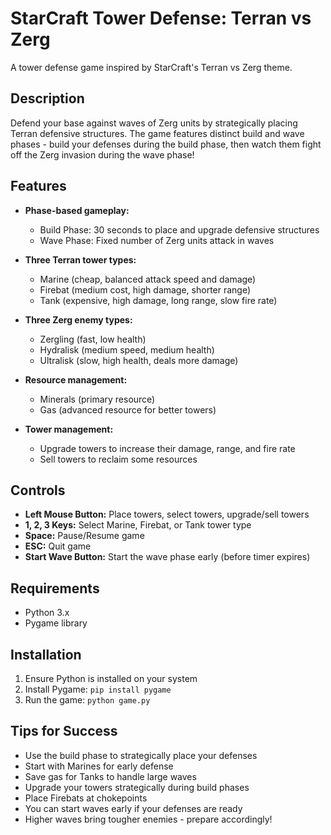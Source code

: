 # StarCraft Tower Defense: Terran vs Zerg

A tower defense game inspired by StarCraft's Terran vs Zerg theme.

## Description

Defend your base against waves of Zerg units by strategically placing Terran defensive structures. The game features distinct build and wave phases - build your defenses during the build phase, then watch them fight off the Zerg invasion during the wave phase!

## Features

- **Phase-based gameplay:**
  - Build Phase: 30 seconds to place and upgrade defensive structures
  - Wave Phase: Fixed number of Zerg units attack in waves

- **Three Terran tower types:**
  - Marine (cheap, balanced attack speed and damage)
  - Firebat (medium cost, high damage, shorter range)
  - Tank (expensive, high damage, long range, slow fire rate)

- **Three Zerg enemy types:**
  - Zergling (fast, low health)
  - Hydralisk (medium speed, medium health)
  - Ultralisk (slow, high health, deals more damage)

- **Resource management:**
  - Minerals (primary resource)
  - Gas (advanced resource for better towers)

- **Tower management:**
  - Upgrade towers to increase their damage, range, and fire rate
  - Sell towers to reclaim some resources

## Controls

- **Left Mouse Button:** Place towers, select towers, upgrade/sell towers
- **1, 2, 3 Keys:** Select Marine, Firebat, or Tank tower type
- **Space:** Pause/Resume game
- **ESC:** Quit game
- **Start Wave Button:** Start the wave phase early (before timer expires)

## Requirements

- Python 3.x
- Pygame library

## Installation

1. Ensure Python is installed on your system
2. Install Pygame: `pip install pygame`
3. Run the game: `python game.py`

## Tips for Success

- Use the build phase to strategically place your defenses
- Start with Marines for early defense
- Save gas for Tanks to handle large waves
- Upgrade your towers strategically during build phases
- Place Firebats at chokepoints
- You can start waves early if your defenses are ready
- Higher waves bring tougher enemies - prepare accordingly!